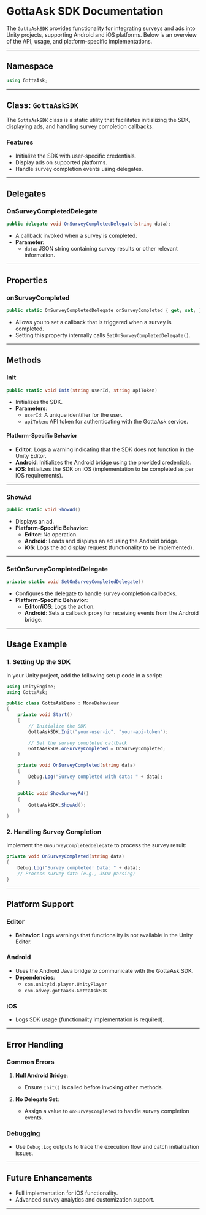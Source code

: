 
# **GottaAsk SDK Documentation**

The `GottaAskSDK` provides functionality for integrating surveys and ads into Unity projects, supporting Android and iOS platforms. Below is an overview of the API, usage, and platform-specific implementations.

---

## **Namespace**
```csharp
using GottaAsk;
```

---

## **Class**: `GottaAskSDK`

The `GottaAskSDK` class is a static utility that facilitates initializing the SDK, displaying ads, and handling survey completion callbacks.

### **Features**
- Initialize the SDK with user-specific credentials.
- Display ads on supported platforms.
- Handle survey completion events using delegates.

---

## **Delegates**

### **OnSurveyCompletedDelegate**
```csharp
public delegate void OnSurveyCompletedDelegate(string data);
```
- A callback invoked when a survey is completed.
- **Parameter**:
  - `data`: JSON string containing survey results or other relevant information.

---

## **Properties**

### **onSurveyCompleted**
```csharp
public static OnSurveyCompletedDelegate onSurveyCompleted { get; set; }
```
- Allows you to set a callback that is triggered when a survey is completed.
- Setting this property internally calls `SetOnSurveyCompletedDelegate()`.

---

## **Methods**

### **Init**
```csharp
public static void Init(string userId, string apiToken)
```
- Initializes the SDK.
- **Parameters**:
  - `userId`: A unique identifier for the user.
  - `apiToken`: API token for authenticating with the GottaAsk service.

#### **Platform-Specific Behavior**
- **Editor**: Logs a warning indicating that the SDK does not function in the Unity Editor.
- **Android**: Initializes the Android bridge using the provided credentials.
- **iOS**: Initializes the SDK on iOS (implementation to be completed as per iOS requirements).

---

### **ShowAd**
```csharp
public static void ShowAd()
```
- Displays an ad.
- **Platform-Specific Behavior**:
  - **Editor**: No operation.
  - **Android**: Loads and displays an ad using the Android bridge.
  - **iOS**: Logs the ad display request (functionality to be implemented).

---

### **SetOnSurveyCompletedDelegate**
```csharp
private static void SetOnSurveyCompletedDelegate()
```
- Configures the delegate to handle survey completion callbacks.
- **Platform-Specific Behavior**:
  - **Editor/iOS**: Logs the action.
  - **Android**: Sets a callback proxy for receiving events from the Android bridge.

---

## **Usage Example**

### **1. Setting Up the SDK**
In your Unity project, add the following setup code in a script:

```csharp
using UnityEngine;
using GottaAsk;

public class GottaAskDemo : MonoBehaviour
{
    private void Start()
    {
        // Initialize the SDK
        GottaAskSDK.Init("your-user-id", "your-api-token");

        // Set the survey completed callback
        GottaAskSDK.onSurveyCompleted = OnSurveyCompleted;
    }

    private void OnSurveyCompleted(string data)
    {
        Debug.Log("Survey completed with data: " + data);
    }

    public void ShowSurveyAd()
    {
        GottaAskSDK.ShowAd();
    }
}
```

### **2. Handling Survey Completion**
Implement the `OnSurveyCompletedDelegate` to process the survey result:

```csharp
private void OnSurveyCompleted(string data)
{
    Debug.Log("Survey completed! Data: " + data);
    // Process survey data (e.g., JSON parsing)
}
```

---

## **Platform Support**

### **Editor**
- **Behavior**: Logs warnings that functionality is not available in the Unity Editor.

### **Android**
- Uses the Android Java bridge to communicate with the GottaAsk SDK.
- **Dependencies**:
  - `com.unity3d.player.UnityPlayer`
  - `com.advey.gottaask.GottaAskSDK`

### **iOS**
- Logs SDK usage (functionality implementation is required).

---

## **Error Handling**

### Common Errors
1. **Null Android Bridge**:
   - Ensure `Init()` is called before invoking other methods.

2. **No Delegate Set**:
   - Assign a value to `onSurveyCompleted` to handle survey completion events.

### Debugging
- Use `Debug.Log` outputs to trace the execution flow and catch initialization issues.

---

## **Future Enhancements**
- Full implementation for iOS functionality.
- Advanced survey analytics and customization support.

---
